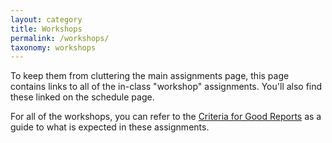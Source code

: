 ```yaml
---
layout: category
title: Workshops
permalink: /workshops/
taxonomy: workshops
---
```


To keep them from cluttering the main assignments page, this page contains links to all of the in-class "workshop" assignments. You'll also find these linked on the schedule page.

For all of the workshops, you can refer to the [Criteria for Good Reports](/CIS241/criteria/) as a guide to what is expected in these assignments.

